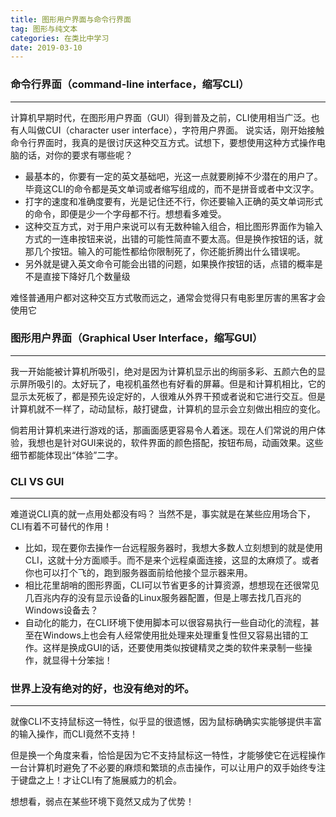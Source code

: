 ```yaml
---
title: 图形用户界面与命令行界面
tag: 图形与纯文本
categories: 在类比中学习
date: 2019-03-10
---
```


### 命令行界面（command-line interface，缩写CLI）
---
计算机早期时代，在图形用户界面（GUI）得到普及之前，CLI使用相当广泛。也有人叫做CUI（character user interface），字符用户界面。
说实话，刚开始接触命令行界面时，我真的是很讨厌这种交互方式。试想下，要想使用这种方式操作电脑的话，对你的要求有哪些呢？
* 最基本的，你要有一定的英文基础吧，光这一点就要刷掉不少潜在的用户了。毕竟这CLI的命令都是英文单词或者缩写组成的，而不是拼音或者中文汉字。
* 打字的速度和准确度要有，光是记住还不行，你还要输入正确的英文单词形式的命令，即便是少一个字母都不行。想想看多难受。
* 这种交互方式，对于用户来说可以有无数种输入组合，相比图形界面作为输入方式的一连串按钮来说，出错的可能性简直不要太高。但是换作按钮的话，就那几个按钮。输入的可能性都给你限制死了，你还能折腾出什么错误呢。
* 另外就是键入英文命令可能会出错的问题，如果换作按钮的话，点错的概率是不是直接下降好几个数量级

难怪普通用户都对这种交互方式敬而远之，通常会觉得只有电影里厉害的黑客才会使用它

### 图形用户界面（Graphical User Interface，缩写GUI）
---
我一开始能被计算机所吸引，绝对是因为计算机显示出的绚丽多彩、五颜六色的显示屏所吸引的。太好玩了，电视机虽然也有好看的屏幕。但是和计算机相比，它的显示太死板了，都是预先设定好的，人很难从外界干预或者说和它进行交互。但是计算机就不一样了，动动鼠标，敲打键盘，计算机的显示会立刻做出相应的变化。

倘若用计算机来进行游戏的话，那画面感更容易令人着迷。现在人们常说的用户体验，我想也是针对GUI来说的，软件界面的颜色搭配，按钮布局，动画效果。这些细节都能体现出“体验”二字。

### CLI VS GUI
---
难道说CLI真的就一点用处都没有吗？
当然不是，事实就是在某些应用场合下，CLI有着不可替代的作用！
* 比如，现在要你去操作一台远程服务器时，我想大多数人立刻想到的就是使用CLI，这就十分方面顺手。而不是来个远程桌面连接，这显的太麻烦了。或者你也可以打个飞的，跑到服务器面前给他接个显示器来用。
* 相比花里胡哨的图形界面，CLI可以节省更多的计算资源，想想现在还很常见几百兆内存的没有显示设备的Linux服务器配置，但是上哪去找几百兆的Windows设备去？
* 自动化的能力，在CLI环境下使用脚本可以很容易执行一些自动化的流程，甚至在Windows上也会有人经常使用批处理来处理重复性但又容易出错的工作。这样是换成GUI的话，还要使用类似按键精灵之类的软件来录制一些操作，就显得十分笨拙！


### 世界上没有绝对的好，也没有绝对的坏。
---
就像CLI不支持鼠标这一特性，似乎显的很遗憾，因为鼠标确确实实能够提供丰富的输入操作，而CLI竟然不支持！

但是换一个角度来看，恰恰是因为它不支持鼠标这一特性，才能够使它在远程操作一台计算机时避免了不必要的麻烦和繁琐的点击操作，可以让用户的双手始终专注于键盘之上！才让CLI有了施展威力的机会。

想想看，弱点在某些环境下竟然又成为了优势！

